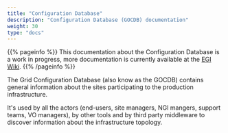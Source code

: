```yaml
---
title: "Configuration Database"
description: "Configuration Database (GOCDB) documentation"
weight: 30
type: "docs"
---
```


{{% pageinfo %}} This documentation about the Configuration Database is a work
in progress, more documentation is currently available at the
[EGI Wiki](https://wiki.egi.eu/wiki/GOCDB). {{% /pageinfo %}}

The Grid Configuration Database (also know as the GOCDB) contains general
information about the sites participating to the production infrastructure.

It's used by all the actors (end-users, site managers, NGI mangers, support
teams, VO managers), by other tools and by third party middleware to discover
information about the infrastructure topology.

